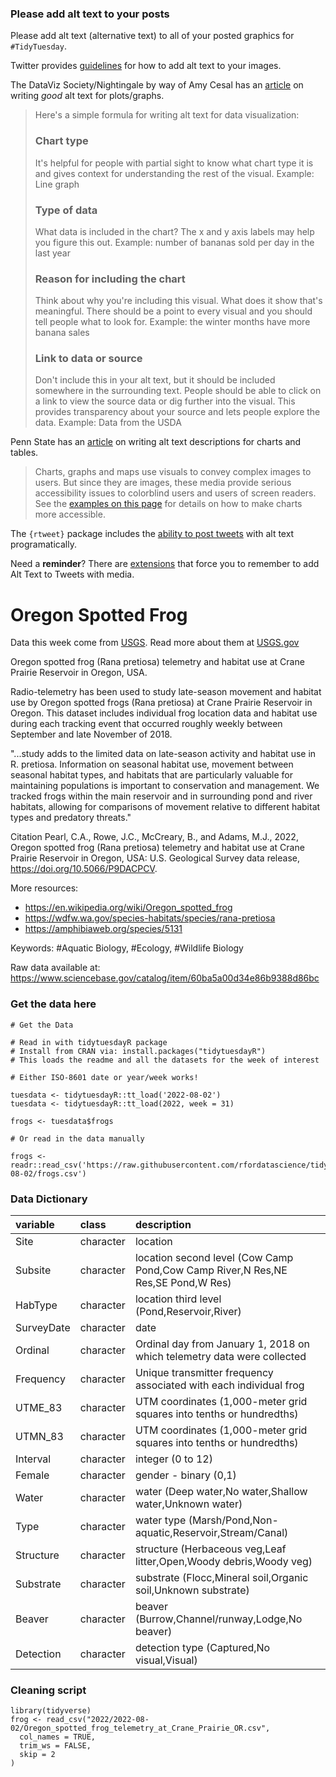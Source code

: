 ### Please add alt text to your posts

Please add alt text (alternative text) to all of your posted graphics for `#TidyTuesday`. 

Twitter provides [guidelines](https://help.twitter.com/en/using-twitter/picture-descriptions) for how to add alt text to your images.

The DataViz Society/Nightingale by way of Amy Cesal has an [article](https://medium.com/nightingale/writing-alt-text-for-data-visualization-2a218ef43f81) on writing _good_ alt text for plots/graphs.

> Here's a simple formula for writing alt text for data visualization:
> ### Chart type
> It's helpful for people with partial sight to know what chart type it is and gives context for understanding the rest of the visual.
> Example: Line graph
> ### Type of data
> What data is included in the chart? The x and y axis labels may help you figure this out.
> Example: number of bananas sold per day in the last year
> ### Reason for including the chart
> Think about why you're including this visual. What does it show that's meaningful. There should be a point to every visual and you should tell people what to look for.
> Example: the winter months have more banana sales
> ### Link to data or source
> Don't include this in your alt text, but it should be included somewhere in the surrounding text. People should be able to click on a link to view the source data or dig further into the visual. This provides transparency about your source and lets people explore the data.
> Example: Data from the USDA

Penn State has an [article](https://accessibility.psu.edu/images/charts/) on writing alt text descriptions for charts and tables.

> Charts, graphs and maps use visuals to convey complex images to users. But since they are images, these media provide serious accessibility issues to colorblind users and users of screen readers. See the [examples on this page](https://accessibility.psu.edu/images/charts/) for details on how to make charts more accessible.

The `{rtweet}` package includes the [ability to post tweets](https://docs.ropensci.org/rtweet/reference/post_tweet.html) with alt text programatically.

Need a **reminder**? There are [extensions](https://chrome.google.com/webstore/detail/twitter-required-alt-text/fpjlpckbikddocimpfcgaldjghimjiik/related) that force you to remember to add Alt Text to Tweets with media.

# Oregon Spotted Frog

Data this week come from [USGS](https://www.sciencebase.gov/catalog/item/60ba5a00d34e86b9388d86bc). Read more about them at [USGS.gov](https://www.usgs.gov/centers/forest-and-rangeland-ecosystem-science-center/science/oregon-spotted-frog)

Oregon spotted frog (Rana pretiosa) telemetry and habitat use at Crane Prairie Reservoir in Oregon, USA.

Radio-telemetry has been used to study late-season movement and habitat use by Oregon spotted frogs (Rana pretiosa) at Crane Prairie Reservoir in Oregon. This dataset includes individual frog location data and habitat use during each tracking event that occurred roughly weekly between September and late November of 2018.

"...study adds to the limited data on late-season activity and habitat use in R. pretiosa. Information on seasonal habitat use, movement between seasonal habitat types, and habitats that are particularly valuable for maintaining populations is important to conservation and management. We tracked frogs within the main reservoir and in surrounding pond and river habitats, allowing for comparisons of movement relative to different habitat types and predatory threats."

Citation
Pearl, C.A., Rowe, J.C., McCreary, B., and Adams, M.J., 2022, Oregon spotted frog (Rana pretiosa) telemetry and habitat use at Crane Prairie Reservoir in Oregon, USA: U.S. Geological Survey data release, https://doi.org/10.5066/P9DACPCV.

More resources:
- https://en.wikipedia.org/wiki/Oregon_spotted_frog
- https://wdfw.wa.gov/species-habitats/species/rana-pretiosa
- https://amphibiaweb.org/species/5131


Keywords: #Aquatic Biology, #Ecology, #Wildlife Biology

Raw data available at: <https://www.sciencebase.gov/catalog/item/60ba5a00d34e86b9388d86bc>

### Get the data here

```{r}
# Get the Data

# Read in with tidytuesdayR package 
# Install from CRAN via: install.packages("tidytuesdayR")
# This loads the readme and all the datasets for the week of interest

# Either ISO-8601 date or year/week works!

tuesdata <- tidytuesdayR::tt_load('2022-08-02')
tuesdata <- tidytuesdayR::tt_load(2022, week = 31)

frogs <- tuesdata$frogs

# Or read in the data manually

frogs <- readr::read_csv('https://raw.githubusercontent.com/rfordatascience/tidytuesday/main/data/2022/2022-08-02/frogs.csv')

```

### Data Dictionary

|variable        |class     |description |
|:---------------|:---------|:-----------|
|Site      |character|location |
|Subsite   |character | location second level (Cow Camp Pond,Cow Camp River,N Res,NE Res,SE Pond,W Res) |
|HabType   | character | location third level (Pond,Reservoir,River)|
|SurveyDate| character | date |
|Ordinal   | character | Ordinal day from January 1, 2018 on which telemetry data were collected |
|Frequency | character | Unique transmitter frequency associated with each individual frog |
|UTME_83   | character | UTM coordinates (1,000-meter grid squares into tenths or hundredths)|
|UTMN_83   | character | UTM coordinates (1,000-meter grid squares into tenths or hundredths) |
|Interval  | character | integer (0 to 12)|
|Female    | character | gender - binary (0,1)|
|Water     | character | water (Deep water,No water,Shallow water,Unknown water) |
|Type      | character | water type (Marsh/Pond,Non-aquatic,Reservoir,Stream/Canal)|
|Structure | character | structure (Herbaceous veg,Leaf litter,Open,Woody debris,Woody veg)|
|Substrate | character | substrate (Flocc,Mineral soil,Organic soil,Unknown substrate)|
|Beaver    | character | beaver (Burrow,Channel/runway,Lodge,No beaver) |
|Detection | character | detection type (Captured,No visual,Visual)|

### Cleaning script
```{r}
library(tidyverse)
frog <- read_csv("2022/2022-08-02/Oregon_spotted_frog_telemetry_at_Crane_Prairie_OR.csv",
  col_names = TRUE,
  trim_ws = FALSE,
  skip = 2
)

```

